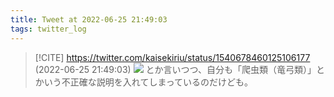 ```yaml
---
title: Tweet at 2022-06-25 21:49:03
tags: twitter_log
---
```


> [!CITE] https://twitter.com/kaisekiriu/status/1540678460125106177 (2022-06-25 21:49:03)
> ![](https://twitter.com/kaisekiriu/status/1540678460125106177)
> とか言いつつ、自分も「爬虫類（竜弓類）」とかいう不正確な説明を入れてしまっているのだけども。
